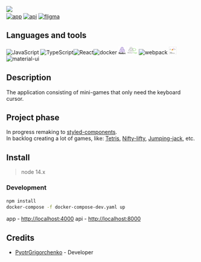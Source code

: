 <a href="https://cursor-games-app.herokuapp.com/"><img height="80" src="https://i.ibb.co/fnfMS6W/logo-git.png"></a>  
[![app](https://img.shields.io/badge/deploy-passing-green)](https://cursor-games-app.herokuapp.com/)
[![api](https://img.shields.io/badge/api-passing-green)](https://github.com/PyotrGrogorchenko/cursor-games-api)
[![fligma](https://img.shields.io/badge/fligma-v1-green)](https://www.figma.com/file/ZEJ6aAcKSzreORbW0HelZB/Cursor-games?node-id=0%3A1)

## Languages and tools

<img src="https://upload.wikimedia.org/wikipedia/commons/3/3b/Javascript_Logo.png" width=20 height=20 alt="JavaScript"/> <img src="https://upload.wikimedia.org/wikipedia/commons/thumb/4/4c/Typescript_logo_2020.svg/1024px-Typescript_logo_2020.svg.png" width=20 height=20 alt="TypeScript"/><img src="https://upload.wikimedia.org/wikipedia/commons/thumb/a/a7/React-icon.svg/800px-React-icon.svg.png" width=26 height=20 alt="React"/><img src="https://www.docker.com/sites/default/files/d8/2019-07/Moby-logo.png" width=26 height=20 alt="docker"/> <img src="https://github.com/PyotrGrogorchenko/PyotrGrogorchenko/blob/main/assets/redux-logo.png" width=20 height=20 alt="redux"/> <img src="https://github.com/PyotrGrogorchenko/PyotrGrogorchenko/blob/main/assets/redux-saga.png" width=26 height=20 alt="redux-saga"/> <img src="https://github.com/webpack/media/blob/master/logo/icon-square-big.svg" width=20 height=20 alt="webpack"/> <img src="https://github.com/PyotrGrogorchenko/pic/blob/main/logo/styled-components.png" width=20 height=20 alt="styled-components"/>
<img src="https://cdn.worldvectorlogo.com/logos/material-ui.svg" width=20 height=20 alt="material-ui"/>


## Description

The application consisting of mini-games that only need the keyboard cursor.

## Project phase

In progress remaking to [styled-components](https://styled-components.com/).  
In backlog сreating a lot of games, like: [Tetris](https://ru.wikipedia.org/wiki/%D0%A2%D0%B5%D1%82%D1%80%D0%B8%D1%81), [Nifty-lifty](https://idpixel.ru/games/niftylifty/), [Jumping-jack](http://zxspectrum.online/game/jumping-jack/), etc.

## Install

> node 14.x

### Development

```bash
npm install
docker-compose -f docker-compose-dev.yaml up
```
app - [http://localhost:4000](http://localhost:4000)
api - [http://localhost:8000](http://localhost:8000)

## Credits

* [PyotrGrigorchenko](https://github.com/PyotrGrogorchenko) - Developer
